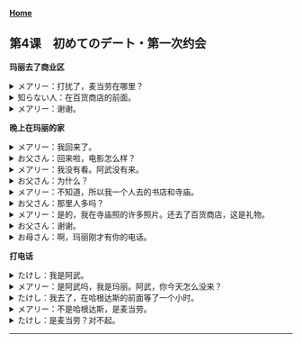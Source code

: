 **[Home](../Menu.md)**
## 第4课　初めてのデート・第一次约会
**玛丽去了商业区**
<details>
<summary>
メアリー：打扰了，麦当劳在哪里？</summary>

すみません。マクドナルドは　どこですか。
</details>

<details>
<summary>
知らない人：在百货商店的前面。</summary>

あのデパートの　前ですよ。
</details>

<details>
<summary>
メアリー：谢谢。</summary>

ありがとう　ございます。
</details>

**晚上在玛丽的家**
<details>
<summary>
メアリー：我回来了。</summary>

ただいま。
</details>

<details>
<summary>
お父さん：回来啦，电影怎么样？</summary>

お帰りなさい。映画はどうでしたか。
</details>

<details>
<summary>
メアリー：我没有看。阿武没有来。</summary>

見ませんでした。たけしさんは来ませんでした。
</details>

<details>
<summary>
お父さん：为什么？</summary>

えっ、どうしてですか。
</details>

<details>
<summary>
メアリー：不知道，所以我一个人去的书店和寺庙。</summary>

分りません。だから、1人で本屋とお寺に行きました
</details>

<details>
<summary>
お父さん：那里人多吗？</summary>

人がたくさんいましたか。
</details>

<details>
<summary>
メアリー：是的，我在寺庙照的许多照片。还去了百货商店，这是礼物。</summary>

はい。お寺で写真をたくさん撮りました。デパートにも行きました。はい、お土産です。
</details>

<details>
<summary>
お父さん：谢谢。</summary>

ありがとう。
</details>

<details>
<summary>
お母さん：啊，玛丽刚才有你的电话。</summary>

あっ、マアリーさん、さっき電話がありましたよ。
</details>

**打电话**
<details>
<summary>
たけし：我是阿武。</summary>

はい、木村です。
</details>

<details>
<summary>
メアリー：是阿武吗，我是玛丽。阿武，你今天怎么没来？</summary>

もしもし、たけしさんですか。マアリーです。たけしさん、今日来ませんでしたね。
</details>

<details>
<summary>
たけし：我去了，在哈根达斯的前面等了一个小时。</summary>

行きましたよ。ハーゲンダッツの前で1時間待ちました。
</details>

<details>
<summary>
メアリー：不是哈根达斯，是麦当劳。</summary>

えっ。ハーゲンダッツじゃありませんよ。マクドナルドですよ。
</details>

<details>
<summary>
たけし：是麦当劳？对不起。</summary>

マクドナルド.......ごめんなさい！
</details>

---
